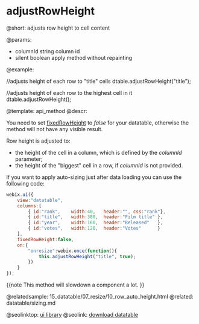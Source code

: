 adjustRowHeight
=============


@short: adjusts row height to cell content
	

@params:
* columnId		string		column id
* silent        boolean     apply method without repainting

@example:

//adjusts height of each row to "title" cells
dtable.adjustRowHeight("title");

//adjusts height of each row to the highest cell in it
dtable.adjustRowHeight();


@template:	api_method
@descr:

You need to set [fixedRowHeight](api/ui.datatable_fixedrowheight_config.md) to *false* for your datatable, otherwise the method will not have any visible result.


Row height is adjusted to:

- the height of the cell in a column, which is defined by the *columnId* parameter;
- the height of the "biggest" cell in a row, if *columnId* is not provided.

If you want to apply auto-sizing just after data loading you can use the following code:

~~~js
webix.ui({
	view:"datatable",
	columns:[
		{ id:"rank",	width:40,	header:"", css:"rank"},
		{ id:"title",	width:380,	header:"Film title" },
		{ id:"year",	width:160,	header:"Released"   },
		{ id:"votes",	width:120,	header:"Votes"  	}
	], 
	fixedRowHeight:false,
	on:{
		"onresize":webix.once(function(){ 
			this.adjustRowHeight("title", true); 
		})
	}
});
~~~

{{note This method will slowdown a component a lot. }}

@relatedsample:
	15_datatable/07_resize/10_row_auto_height.html
@related:
	datatable/sizing.md

@seolinktop: [ui library](https://webix.com)
@seolink: [download datatable](https://webix.com/widget/datatable/)